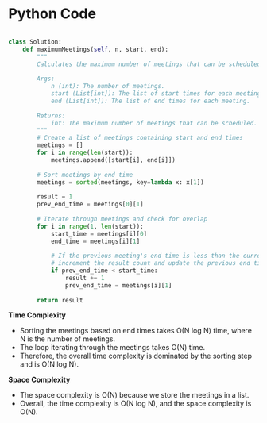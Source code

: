 # Python Code

```python

class Solution:
    def maximumMeetings(self, n, start, end):
        """
        Calculates the maximum number of meetings that can be scheduled without overlapping.
        
        Args:
            n (int): The number of meetings.
            start (List[int]): The list of start times for each meeting.
            end (List[int]): The list of end times for each meeting.
        
        Returns:
            int: The maximum number of meetings that can be scheduled.
        """
        # Create a list of meetings containing start and end times
        meetings = []
        for i in range(len(start)):
            meetings.append([start[i], end[i]])
        
        # Sort meetings by end time
        meetings = sorted(meetings, key=lambda x: x[1])
        
        result = 1
        prev_end_time = meetings[0][1]
        
        # Iterate through meetings and check for overlap
        for i in range(1, len(start)):
            start_time = meetings[i][0]
            end_time = meetings[i][1]
            
            # If the previous meeting's end time is less than the current meeting's start time,
            # increment the result count and update the previous end time
            if prev_end_time < start_time:
                result += 1
                prev_end_time = meetings[i][1]
        
        return result

```

**Time Complexity**

- Sorting the meetings based on end times takes O(N log N) time, where N is the number of meetings.
- The loop iterating through the meetings takes O(N) time.
- Therefore, the overall time complexity is dominated by the sorting step and is O(N log N).

**Space Complexity**

- The space complexity is O(N) because we store the meetings in a list.
- Overall, the time complexity is O(N log N), and the space complexity is O(N).
